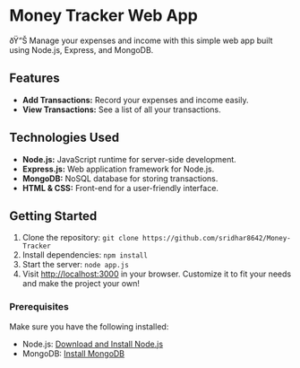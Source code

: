 # Money Tracker Web App
ðŸ“Š Manage your expenses and income with this simple web app built using Node.js, Express, and MongoDB.
## Features
- **Add Transactions:** Record your expenses and income easily.
- **View Transactions:** See a list of all your transactions.
## Technologies Used
- **Node.js:** JavaScript runtime for server-side development.
- **Express.js:** Web application framework for Node.js.
- **MongoDB:** NoSQL database for storing transactions.
- **HTML & CSS:** Front-end for a user-friendly interface.
## Getting Started
1. Clone the repository: `git clone https://github.com/sridhar8642/Money-Tracker`
2. Install dependencies: `npm install`
3. Start the server: `node app.js`
4. Visit [http://localhost:3000](http://localhost:3000) in your browser.
Customize it to fit your needs and make the project your own!
### Prerequisites
Make sure you have the following installed:
- Node.js: [Download and Install Node.js](https://nodejs.org/)
- MongoDB: [Install MongoDB](https://docs.mongodb.com/manual/installation/)
